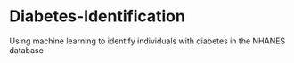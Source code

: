 # Diabetes-Identification
Using machine learning to identify individuals with diabetes in the NHANES database
